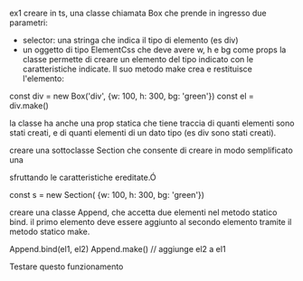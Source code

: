 ex1
creare in ts, una classe chiamata Box che prende in ingresso due parametri:
- selector: una stringa che indica il tipo di elemento (es div)
- un oggetto di tipo ElementCss che deve avere w, h e bg come props
la classe permette di creare un elemento del tipo indicato con le caratteristiche indicate.
Il suo metodo make crea e restituisce l'elemento:

const div = new Box('div', {w: 100, h: 300, bg: 'green'})
const el = div.make()

la classe ha anche una prop statica che tiene traccia di quanti elementi sono stati creati, e di quanti elementi di un dato tipo (es div sono stati creati).

creare una sottoclasse Section che consente di creare in modo semplificato una <section> sfruttando le caratteristiche ereditate.Ó

const s = new Section( {w: 100, h: 300, bg: 'green'}) 

creare una classe Append, che accetta due elementi nel metodo statico bind. il primo elemento deve essere aggiunto al secondo elemento tramite il metodo statico make.

Append.bind(el1, el2)
Append.make() // aggiunge el2 a el1

Testare questo funzionamento